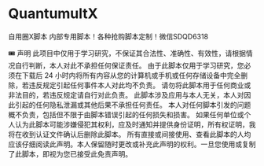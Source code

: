 # QuantumultX
自用圈X脚本
内部专用脚本！各种抢购脚本定制！微信SDQD6318

🎟 声明
此项目中仅用于学习研究，不保证其合法性、准确性、有效性，请根据情况自行判断，本人对此不承担任何保证责任。
由于此脚本仅用于学习研究，您必须在下载后 24 小时内将所有内容从您的计算机或手机或任何存储设备中完全删除，若违反规定引起任何事件本人对此均不负责。
请勿将此脚本用于任何商业或非法目的，若违反规定请自行对此负责。
此脚本涉及应用与本人无关，本人对因此引起的任何隐私泄漏或其他后果不承担任何责任。
本人对任何脚本引发的问题概不负责，包括但不限于由脚本错误引起的任何损失和损害。
如果任何单位或个人认为此脚本可能涉嫌侵犯其权利，应及时通知并提供身份证明，所有权证明，我将在收到认证文件确认后删除此脚本。
所有直接或间接使用、查看此脚本的人均应该仔细阅读此声明。本人保留随时更改或补充此声明的权利。一旦您使用或复制了此脚本，即视为您已接受此免责声明。
